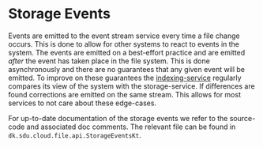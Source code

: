 # Storage Events

Events are emitted to the event stream service every time a file change
occurs. This is done to allow for other systems to react to events in the
system. The events are emitted on a best-effort practice and are emitted
_after_ the event has taken place in the file system. This is done
asynchronously and there are no guarantees that any given event will be
emitted. To improve on these guarantees the
[indexing-service](../../indexing-service) regularly compares its view of the
system with the storage-service. If differences are found corrections are
emitted on the same stream. This allows for most services to not care about
these edge-cases.

For up-to-date documentation of the storage events we refer to the
source-code and associated doc comments. The relevant file can be found in
`dk.sdu.cloud.file.api.StorageEventsKt`.
